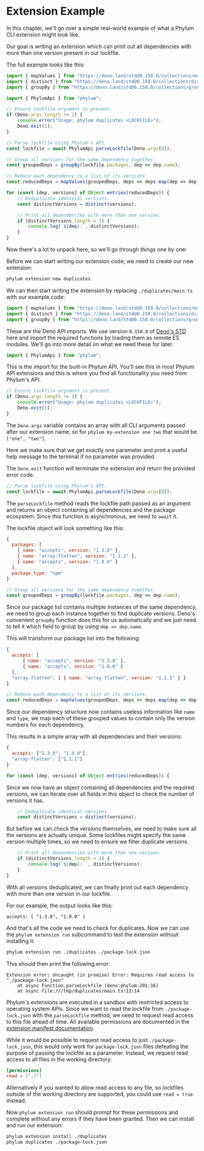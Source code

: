 # Extension Example

In this chapter, we'll go over a simple real-world example of what a Phylum CLI extension might look like.

Our goal is writing an extension which can print out all dependencies with more than one version present in our lockfile.

The full example looks like this:

```ts
import { mapValues } from "https://deno.land/std@0.150.0/collections/map_values.ts";
import { distinct } from "https://deno.land/std@0.150.0/collections/distinct.ts";
import { groupBy } from "https://deno.land/std@0.150.0/collections/group_by.ts";

import { PhylumApi } from "phylum";

// Ensure lockfile argument is present.
if (Deno.args.length != 1) {
    console.error("Usage: phylum duplicates <LOCKFILE>");
    Deno.exit(1);
}

// Parse lockfile using Phylum's API.
const lockfile = await PhylumApi.parseLockfile(Deno.args[0]);

// Group all versions for the same dependency together.
const groupedDeps = groupBy(lockfile.packages, dep => dep.name);

// Reduce each dependency to a list of its versions.
const reducedDeps = mapValues(groupedDeps, deps => deps.map(dep => dep.version));

for (const [dep, versions] of Object.entries(reducedDeps)) {
    // Deduplicate identical versions.
    const distinctVersions = distinct(versions);

    // Print all dependencies with more than one version.
    if (distinctVersions.length > 1) {
        console.log(`${dep}:`, distinctVersions);
    }
}
```

Now there's a lot to unpack here, so we'll go through things one by one:

Before we can start writing our extension code, we need to create our new extension:

```sh
phylum extension new duplicates
```

We can then start writing the extension by replacing `./duplicates/main.ts` with our example code:

```ts
import { mapValues } from "https://deno.land/std@0.150.0/collections/map_values.ts";
import { distinct } from "https://deno.land/std@0.150.0/collections/distinct.ts";
import { groupBy } from "https://deno.land/std@0.150.0/collections/group_by.ts";
```

These are the Deno API imports. We use version `0.150.0` of [Deno's STD][deno_std] here and import the required functions by loading them as remote ES modules. We'll go into more detail on what we need these for later.

[deno_std]: https://deno.land/std

```ts
import { PhylumApi } from "phylum";
```

This is the import for the built-in Phylum API. You'll see this in most Phylum API extensions and this is where you find all functionality you need from Phylum's API.

```ts
// Ensure lockfile argument is present.
if (Deno.args.length != 1) {
    console.error("Usage: phylum duplicates <LOCKFILE>");
    Deno.exit(1);
}
```

The `Deno.args` variable contains an array with all CLI arguments passed after our extension name, so for `phylum my-extension one two` that would be `["one", "two"]`.

Here we make sure that we get exactly one parameter and print a useful help message to the terminal if no parameter was provided.

The `Deno.exit` function will terminate the extension and return the provided error code.

```ts
// Parse lockfile using Phylum's API.
const lockfile = await PhylumApi.parseLockfile(Deno.args[0]);
```

The `parseLockfile` method reads the lockfile path passed as an argument and returns an object containing all dependencies and the package ecosystem. Since this function is asynchronous, we need to `await` it.

The lockfile object will look something like this:

```js
{
  packages: [
    { name: "accepts", version: "1.3.8" },
    { name: "array-flatten", version: "1.1.1" },
    { name: "accepts", version: "1.0.0" }
  ],
  package_type: "npm"
}
```

```ts
// Group all versions for the same dependency together.
const groupedDeps = groupBy(lockfile.packages, dep => dep.name);
```

Since our package list contains multiple instances of the same dependency, we need to group each instance together to find duplicate versions. Deno's convenient `groupBy` function does this for us automatically and we just need to tell it which field to group by using `dep => dep.name`.

This will transform our package list into the following:

```js
{
  accepts: [
      { name: "accepts", version: "1.3.8" },
      { name: "accepts", version: "1.0.0" }
  ],
  "array-flatten": [ { name: "array-flatten", version: "1.1.1" } ]
}
```

```ts
// Reduce each dependency to a list of its versions.
const reducedDeps = mapValues(groupedDeps, deps => deps.map(dep => dep.version));
```

Since our dependency structure now contains useless information like `name` and `type`, we map each of these grouped values to contain only the version numbers for each dependency.

This results in a simple array with all dependencies and their versions:

```js
{
  accepts: ["1.3.8", "1.0.0"],
  "array-flatten": ["1.1.1"]
}
```

```ts
for (const [dep, versions] of Object.entries(reducedDeps)) {
```

Since we now have an object containing all dependencies and the required versions, we can iterate over all fields in this object to check the number of versions it has.

```ts
    // Deduplicate identical versions.
    const distinctVersions = distinct(versions);
```

But before we can check the versions themselves, we need to make sure all the versions are actually unique. Some lockfiles might specify the same version multiple times, so we need to ensure we filter duplicate versions.

```ts
    // Print all dependencies with more than one version.
    if (distinctVersions.length > 1) {
        console.log(`${dep}: `, distinctVersions);
    }
}
```

With all versions deduplicated, we can finally print out each dependency with more than one version in our lockfile.

For our example, the output looks like this:

```text
accepts: [ "1.3.8", "1.0.0" ]
```

And that's all the code we need to check for duplicates. Now we can use the `phylum extension run` subcommand to test the extension without installing it:

```sh
phylum extension run ./duplicates ./package-lock.json
```

This should then print the following error:

```text
Extension error: Uncaught (in promise) Error: Requires read access to "./package-lock.json"
    at async Function.parseLockfile (deno:phylum:201:16)
    at async file:///tmp/duplicates/main.ts:12:14
```

Phylum's extensions are executed in a sandbox with restricted access to operating system APIs. Since we want to read the lockfile from `./package-lock.json` with the `parseLockfile` method, we need to request read access to this file ahead of time. All available permissions are documented in the [extension manifest documentation].

[extension manifest documentation]: https://docs.phylum.io/docs/extension_manifest#permissions

While it would be possible to request read access to just `./package-lock.json`, this would only work for `package-lock.json` files defeating the purpose of passing the lockfile as a parameter. Instead, we request read access to all files in the working directory:

```toml
[permissions]
read = ["./"]
```

Alternatively if you wanted to allow read access to any file, so lockfiles outside of the working directory are supported, you could use `read = true` instead.

Now `phylum extension run` should prompt for these permissions and complete without any errors if they have been granted. Then we can install and run our extension:

```sh
phylum extension install ./duplicates
phylum duplicates ./package-lock.json
```
